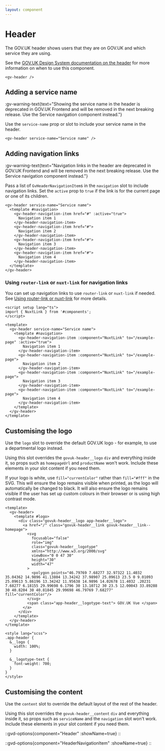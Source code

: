 ```yaml
---
layout: component
---
```


# Header

The GOV.UK header shows users that they are on GOV.UK and which service they are using.

See the [GOV.UK Design System documentation on the header](https://design-system.service.gov.uk/components/header/)
for more information on when to use this component.

```vue
<gv-header />
```

## Adding a service name

:gv-warning-text{text="Showing the service name in the header is deprecated in GOV.UK Frontend and will be removed in the next breaking release. Use the Service navigation component instead."}

Use the `service-name` prop or slot to include your service name in the header. 

```vue
<gv-header service-name="Service name" />
```

## Adding navigation links

:gv-warning-text{text="Navigation links in the header are deprecated in GOV.UK Frontend and will be removed in the next breaking release. Use the Service navigation component instead."}

Pass a list of `GvHeaderNavigationItem`s in the `navigation` slot to include navigation links. Set the `active` prop to 
`true` if the link is for the current page or one of its children.

```vue
<gv-header service-name="Service name">
  <template #navigation>
    <gv-header-navigation-item href="#" :active="true">
      Navigation item 1
    </gv-header-navigation-item>
    <gv-header-navigation-item href="#">
      Navigation item 2
    </gv-header-navigation-item>
    <gv-header-navigation-item href="#">
      Navigation item 3
    </gv-header-navigation-item>
    <gv-header-navigation-item href="#">
      Navigation item 4
    </gv-header-navigation-item>
  </template>
</gv-header>
```

### Using `router-link` or `nuxt-link` for navigation links

You can set up navigation links to use `router-link` or `nuxt-link` if needed. See
[Using router-link or nuxt-link](/get-started/using-router-link-or-nuxt-link) for more details.

```vue
<script setup lang="ts">
import { NuxtLink } from '#components';
</script>

<template>
  <gv-header service-name="Service name">
    <template #navigation>
      <gv-header-navigation-item :component="NuxtLink" to="/example-page" :active="true">
        Navigation item 1
      </gv-header-navigation-item>
      <gv-header-navigation-item :component="NuxtLink" to="/example-page">
        Navigation item 2
      </gv-header-navigation-item>
      <gv-header-navigation-item :component="NuxtLink" to="/example-page">
        Navigation item 3
      </gv-header-navigation-item>
      <gv-header-navigation-item :component="NuxtLink" to="/example-page">
        Navigation item 4
      </gv-header-navigation-item>
    </template>
  </gv-header>
</template>
```

## Customising the logo

Use the `logo` slot to override the default GOV.UK logo - for example, to use a departmental logo instead.

Using this slot overrides the `govuk-header__logo` `div` and everything inside it, so props such as `homepageUrl` 
and `productName` won't work. Include these elements in your slot content if you need them.

If your logo is white, use `fill="currentColor"` rather than `fill="#fff"` in the SVG. This will ensure the logo remains
visible when printed, as the logo will automatically be changed to black. It will also ensure the logo remains visible
if the user has set up custom colours in their browser or is using high contrast mode.
```vue
<template>
  <gv-header>
    <template #logo>
      <div class="govuk-header__logo app-header__logo">
        <a href="/" class="govuk-header__link govuk-header__link--homepage">
          <svg
            focusable="false"
            role="img"
            class="govuk-header__logotype"
            xmlns="http://www.w3.org/2000/svg"
            viewBox="0 0 47 30"
            height="30"
            width="47"
          >
            <polygon points="46.79769 7.68277 32.97322 11.4032 35.04362 14.9896 41.13804 13.34242 37.98907 25.09613 23.5 0 9.01093 25.09613 5.86196 13.34242 11.95638 14.9896 14.02678 11.4032 .20231 7.68277 6.18155 29.99698 6.1796 30 13.10712 30 23.5 12.00043 33.89288 30 40.8204 30 40.81845 29.99698 46.79769 7.68277" fill="currentColor"/>
          </svg>
          <span class="app-header__logotype-text"> GOV.UK Vue </span>
        </a>
      </div>
    </template>
  </gv-header>
</template>

<style lang="scss">
.app-header {
  &__logo {
    width: 100%;
  }
  
  &__logotype-text {
    font-weight: 700;
  }
}
</style>
```

## Customising the content

Use the `content` slot to override the default layout of the rest of the header. 

Using this slot overrides the `govuk-header__content` `div` and everything inside it, so props such as `serviceName`
and the `navigation` slot won't work. Include these elements in your slot content if you need them.

::gvd-options{component="Header" :showName=true}
::

::gvd-options{component="HeaderNavigationItem" :showName=true}
::